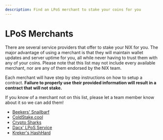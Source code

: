 ```yaml
---
description: Find an LPoS merchant to stake your coins for you
---
```


# LPoS Merchants

There are several service providers that offer to stake your NIX for you. The major advantage of using a merchant is that they will maintain wallet updates and server uptime for you, all while never having to trust them with any of your coins. Please note that this list may not include every available merchant, nor are any of them endorsed by the NIX team.

Each merchant will have step by step instructions on how to setup a contract. **Failure to properly use their provided information will result in a contract that will not stake.**

If you know of a merchant not on this list, please let a team member know about it so we can add them!

* [Beekers' Snailbarf](https://nix.snailbarf.org/)
* [ColdStake.cool](https://www.coldstake.cool/)
* [Crypto Sharks](https://nix.cryptosharkspool.com/)
* [Dacx' LPoS Service](https://2wayghost.me/)
* [Kreker's HashHard](https://hashhard.eu/)

